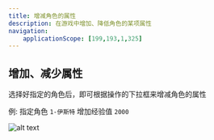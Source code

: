 ```yaml
---
title: 增减角色的属性
description: 在游戏中增加、降低角色的某项属性
navigation:
    applicationScope: [199,193,1,325]
---
```


## 增加、减少属性

选择好指定的角色后，即可根据操作的下拉框来增减角色的属性

例: 指定角色 `1-伊斯特` 增加经验值 `2000`

![alt text](https://cdn.gcw.wiki/gcw/image/zh_hans/commands/actor/changeactorattributes/image.png)
